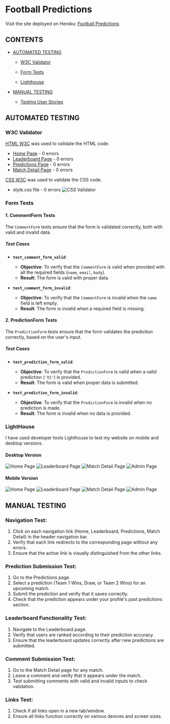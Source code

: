 # Football Predictions

Visit the site deployed on Heroku: [Football Predictions](https://django-project-sergiu-cac25ce07138.herokuapp.com/)

## CONTENTS

- [AUTOMATED TESTING](#AUTOMATED-TESTING)

  - [W3C Validator](#W3C-Validator)

  - [Form Tests](#form-tests)

  - [Lighthouse](#Lighthouse)

- [MANUAL TESTING](#MANUAL-TESTING)

  - [Testing User Stories](#Testing-User-Stories)

## AUTOMATED TESTING

### W3C Validator

[HTML W3C](https://validator.w3.org/) was used to validate the HTML code.

- [Home Page](https://django-project-sergiu-cac25ce07138.herokuapp.com/) - 0 errors
- [Leaderboard Page](https://django-project-sergiu-cac25ce07138.herokuapp.com/leaderboard/) - 0 errors
- [Predictions Page](https://django-project-sergiu-cac25ce07138.herokuapp.com/my-predictions/) - 0 errors
- [Match Detail Page](https://django-project-sergiu-cac25ce07138.herokuapp.com/event/real-sociedad-vs-athletic-bilbao/) - 0 errors

[CSS W3C](https://jigsaw.w3.org/css-validator/) was used to validate the CSS code.

- style.css file - 0 errors
  ![CSS Validator](static/images/cssvalidator.png)

### Form Tests

#### 1. **CommentForm Tests**

The `CommentForm` tests ensure that the form is validated correctly, both with valid and invalid data.

##### Test Cases

- **`test_comment_form_valid`**:

  - **Objective**: To verify that the `CommentForm` is valid when provided with all the required fields (`name`, `email`, `body`).
  - **Result**: The form is valid with proper data.

- **`test_comment_form_invalid`**:

  - **Objective**: To verify that the `CommentForm` is invalid when the `name` field is left empty.
  - **Result**: The form is invalid when a required field is missing.

#### 2. **PredictionForm Tests**

The `PredictionForm` tests ensure that the form validates the prediction correctly, based on the user's input.

##### Test Cases

- **`test_prediction_form_valid`**:

  - **Objective**: To verify that the `PredictionForm` is valid when a valid prediction (`'X1'`) is provided.
  - **Result**: The form is valid when proper data is submitted.

- **`test_prediction_form_invalid`**:

  - **Objective**: To verify that the `PredictionForm` is invalid when no prediction is made.
  - **Result**: The form is invalid when no data is provided.

### LightHouse

I have used developer tools Lighthouse to test my website on mobile and desktop versions.

#### Desktop Version

![Home Page](static/images/homedesktop.png)
![Leaderboard Page](static/images/leaderboarddesktop.png)
![Match Detail Page](static/images/predictionsdesktop.png)
![Admin Page](static/images/admindesktop.png)

#### Mobile Version

![Home Page](static/images/homemobile.png)
![Leaderboard Page](static/images/leaderboardmobile.png)
![Match Detail Page](static/images/predictionsmobile.png)
![Admin Page](static/images/adminmobile.png)

## MANUAL TESTING

### Navigation Test:

1. Click on each navigation link (Home, Leaderboard, Predictions, Match Detail) in the header navigation bar.
2. Verify that each link redirects to the corresponding page without any errors.
3. Ensure that the active link is visually distinguished from the other links.

### Prediction Submission Test:

1. Go to the Predictions page.
2. Select a prediction (Team 1 Wins, Draw, or Team 2 Wins) for an upcoming match.
3. Submit the prediction and verify that it saves correctly.
4. Check that the prediction appears under your profile's past predictions section.

### Leaderboard Functionality Test:

1. Navigate to the Leaderboard page.
2. Verify that users are ranked according to their prediction accuracy.
3. Ensure that the leaderboard updates correctly after new predictions are submitted.

### Comment Submission Test:

1. Go to the Match Detail page for any match.
2. Leave a comment and verify that it appears under the match.
3. Test submitting comments with valid and invalid inputs to check validation.

### Links Test:

1. Check if all links open in a new tab/window.
2. Ensure all links function correctly on various devices and screen sizes.
